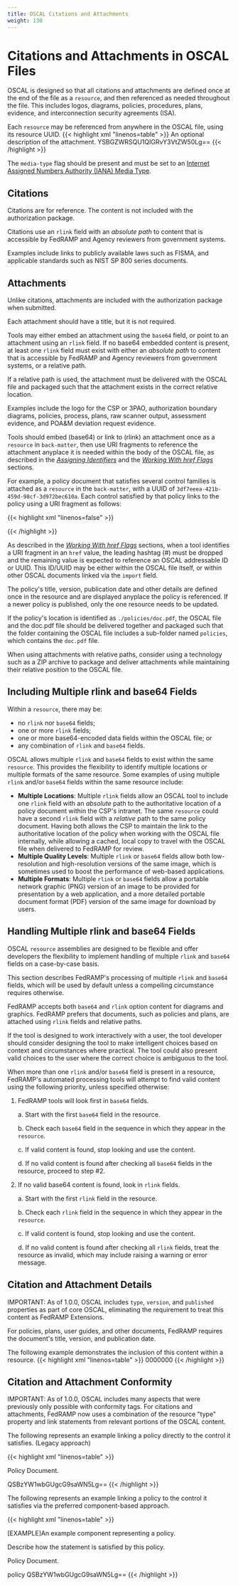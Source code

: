 ```yaml
---
title: OSCAL Citations and Attachments
weight: 130
---
```


# Citations and Attachments in OSCAL Files

OSCAL is designed so that all citations and attachments are defined once
at the end of the file as a `resource`, and then referenced as needed
throughout the file. This includes logos, diagrams, policies,
procedures, plans, evidence, and interconnection security agreements
(ISA).

Each `resource` may be referenced from anywhere in the OSCAL file, using
its resource UUID.
{{< highlight xml "linenos=table" >}}
<back-matter>
  <resource uuid="3df7eeea-421b-459d-98cf-3d972bec610a">
      <title>Attachment or Document Title</title>
      <desc>An optional description of the attachment.</desc>
      <rlink href="./relative/path/doc.pdf" media-type="application/pdf"/>
      <rlink href="/absolute/path/doc.pdf" media-type="application/pdf"/>
      <base64 filename="doc.pdf"
        media-type="application/pdf">YSBGZWRSQU1QIGRvY3VtZW50Lg==</base64>
  </resource>
</back-matter>
{{< /highlight >}}

The `media-type` flag should be present and must be set to an [Internet
Assigned Numbers Authority (IANA) Media
Type](http://www.iana.org/assignments/media-types/media-types.xhtml).

## Citations

Citations are for reference. The content is not included with the
authorization package.

Citations use an `rlink` field with an *absolute path* to content that is
accessible by FedRAMP and Agency reviewers from government systems.

Examples include links to publicly available laws such as FISMA, and
applicable standards such as NIST SP 800 series documents.

## Attachments

Unlike citations, attachments are included with the authorization
package when submitted.

Each attachment should have a title, but it is not required.

Tools may either embed an attachment using the `base64` field, or point to an attachment using an `rlink` field. If no base64 embedded content is
present, at least one `rlink` field must exist with either an *absolute
path* to content that is accessible by FedRAMP and Agency reviewers from
government systems, or a relative path.

If a relative path is used, the attachment must be delivered with the
OSCAL file and packaged such that the attachment exists in the correct
relative location.

Examples include the logo for the CSP or 3PAO, authorization boundary
diagrams, policies, process, plans, raw scanner output, assessment
evidence, and POA&M deviation request evidence.

Tools should embed (base64) or link to (rlink) an attachment once as a
`resource` in `back-matter`, then use URI fragments to reference the
attachment anyplace it is needed within the body of the OSCAL file, as
described in the [*Assigning Identifiers*](/documentation/general-concepts/working-with-identifiers/#assigning-identifiers) and the [*Working With href Flags*](/documentation/general-concepts/oscal-data-types/#working-with-href-flags) sections.

For example, a policy document that satisfies several control families
is attached as a `resource` in the `back-matter`, with a UUID of
`3df7eeea-421b-459d-98cf-3d972bec610a`. Each control satisfied by that
policy links to the policy using a URI fragment as follows:

{{< highlight xml "linenos=false" >}}
<link href="#3df7eeea-421b-459d-98cf-3d972bec610a" rel="policy" />
{{< /highlight >}}

As described in the [*Working With href Flags*](/documentation/general-concepts/oscal-data-types/#working-with-href-flags) sections, when a tool
identifies a URI fragment in an `href` value, the leading hashtag (#) must
be dropped and the remaining value is expected to reference an OSCAL
addressable ID or UUID. This ID/UUID may be either within the OSCAL file
itself, or within other OSCAL documents linked via the `import` field.

The policy's title, version, publication date and other details are
defined once in the resource and are displayed anyplace the policy is
referenced. If a newer policy is published, only the one resource
needs to be updated.

If the policy's location is identified as `./policies/doc.pdf`, the
OSCAL file and the doc.pdf file should be delivered together and
packaged such that the folder containing the OSCAL file includes a
sub-folder named `policies`, which contains the `doc.pdf` file.

When using attachments with relative paths, consider using a technology
such as a ZIP archive to package and deliver attachments while
maintaining their relative position to the OSCAL file.

## Including Multiple rlink and base64 Fields

Within a `resource`, there may be:

- no `rlink` nor `base64` fields;
- one or more `rlink` fields;
- one or more base64-encoded data fields within the OSCAL file; or
- any combination of `rlink` and `base64` fields.

OSCAL allows multiple `rlink` and `base64` fields to exist within the same `resource`. This provides the flexibility to identify multiple locations or multiple formats of the same resource. Some examples of using
multiple `rlink` and/or `base64` fields within the same resource include:

- **Multiple Locations**: Multiple `rlink` fields allow an OSCAL tool to
    include one `rlink` field with an *absolute* path to the authoritative
    location of a policy document within the CSP's intranet. The same
    `resource` could have a second `rlink` field with a *relative* path to
    the same policy document. Having both allows the CSP to maintain the
    link to the authoritative location of the policy when working with the
    OSCAL file internally, while allowing a cached, local copy to travel
    with the OSCAL file when delivered to FedRAMP for review.
- **Multiple Quality Levels**: Multiple `rlink` or `base64` fields allow
    both low-resolution and high-resolution versions of the same image,
    which is sometimes used to boost the performance of web-based
    applications.
- **Multiple Formats**: Multiple `rlink` or `base64` fields allow a
    portable network graphic (PNG) version of an image to be provided
    for presentation by a web application, and a more detailed portable
    document format (PDF) version of the same image for download by
    users.

## Handling Multiple rlink and base64 Fields

OSCAL `resource` assemblies are designed to be flexible and offer
developers the flexibility to implement handling of multiple `rlink` and
`base64` fields on a case-by-case basis.

This section describes FedRAMP's processing of multiple `rlink` and
`base64` fields, which will be used by default unless a compelling
circumstance requires otherwise.

FedRAMP accepts both `base64` and `rlink` option content for diagrams and
graphics. FedRAMP prefers that documents, such as policies and plans, are
attached using `rlink` fields and relative paths.

If the tool is designed to work interactively with a user, the tool
developer should consider designing the tool to make intelligent choices
based on context and circumstances where practical. The tool could also
present valid choices to the user where the correct choice is ambiguous
to the tool.

When more than one `rlink` and/or `base64` field is present in a resource,
FedRAMP's automated processing tools will attempt to find valid content
using the following priority, unless specified otherwise:

1.  FedRAMP tools will look first in `base64` fields.

    a.  Start with the first `base64` field in the resource.

    b.  Check each `base64` field in the sequence in which they appear in
        the `resource`.

    c.  If valid content is found, stop looking and use the content.

    d.  If no valid content is found after checking all `base64` fields in
        the resource, proceed to step #2.
1.  If no valid base64 content is found, look in `rlink` fields.

    a.  Start with the first `rlink` field in the resource.

    b.  Check each `rlink` field in the sequence in which they appear in
        the `resource`.

    c.  If valid content is found, stop looking and use the content.

    d.  If no valid content is found after checking all `rlink` fields,
        treat the resource as invalid, which may include raising a
        warning or error message.

## Citation and Attachment Details

IMPORTANT: As of 1.0.0, OSCAL includes `type`, `version`, and `published`
properties as part of core OSCAL, eliminating the requirement to treat
this content as FedRAMP Extensions.

For policies, plans, user guides, and other documents, FedRAMP requires
the document's title, version, and publication date.

The following example demonstrates the inclusion of this content within
a resource.
{{< highlight xml "linenos=table" >}}
<back-matter>
  <resource uuid="3df7eeea-421b-459d-98cf-3d972bec610a">
    <title>Attachment or Document Title</title>
    <prop name="type" value="policy"/>
    <prop name="version" value="2.1"/>
    <prop name="published" value="2018-11-11T00:00:00Z"/>
    <base64>0000000</base64>
    <rlink href="./rel/path/doc.pdf" media-type="application/pdf"/>
    <rlink href="/absolute/path/doc.pdf" media-type="application/pdf"/>
  </resource>
</back-matter>
{{< /highlight >}}

## Citation and Attachment Conformity

IMPORTANT: As of 1.0.0, OSCAL includes many aspects that were previously
only possible with conformity tags. For citations and attachments,
FedRAMP now uses a combination of the resource "type" property and
link statements from relevant portions of the OSCAL content.

The following represents an example linking a policy directly to the
control it satisfies. (Legacy approach)

{{< highlight xml "linenos=table" >}}
<control-implementation>
  <implemented-requirement control-id="ac-1" uuid="[uuid-value]">
    <statement>
      <link href="#090ab379-2089-4830-b9fd-26d0729e22e9"
        rel="policy" />
    </statement>
  </implemented-requirement>
</control-implementation>
<back-matter>
  <resource uuid="090ab379-2089-4830-b9fd-26d0729e22e9">
    <title>Access Control and Identity Management Policy</title>
    <description>
    <p>Policy Document.</p>
    </description>
    <prop name="type" value="policy"/>
    <base64 filename="./documents/policies/sample_policy.pdf">QSBzYW1wbGUgcG9saWN5Lg==</base64>
  </resource>
</back-matter>
{{< /highlight >}}

The following represents an example linking a policy to the control it
satisfies via the preferred component-based approach.

{{< highlight xml "linenos=table" >}}
<system-implementation>
  <component uuid="f25e84bf-3e57-48c3-ac0b-7a567b3af79e" type="policy">
    <title>[EXAMPLE]Access Control and Identity Management Policy</title>
    <description>
        <p>[EXAMPLE]An example component representing a policy.</p>
    </description>
    <link href="#090ab379-2089-4830-b9fd-26d0729e22e9" rel="policy"/>
    <status state="operational"/>
  </component>
</system-implementation>

<control-implementation>
  <implemented-requirement control-id="ac-1" uuid="[uuid-value]">
    <statement statement-id="ac-1_smt.a"
        uuid="fb4d039a-dc4f-46f5-9c1f-f6343eaf69bc">
      <by-component
          component-uuid="f25e84bf-3e57-48c3-ac0b-7a567b3af79e">
        <description>
          <p>Describe how the statement is satisfied by this policy.</p>
        </description>
      </by-component>
    </statement>
  </implemented-requirement>
</control-implementation>

<back-matter>
  <resource uuid="090ab379-2089-4830-b9fd-26d0729e22e9">
    <title>Access Control and Identity Management Policy</title>
    <description>
    <p>Policy Document.</p>
    </description>
    <prop name="type">policy</prop>
    <base64 filename="./documents/policies/sample_policy.pdf">QSBzYW1wbGUgcG9saWN5Lg==</base64>
  </resource>
</back-matter>
{{< /highlight >}}
